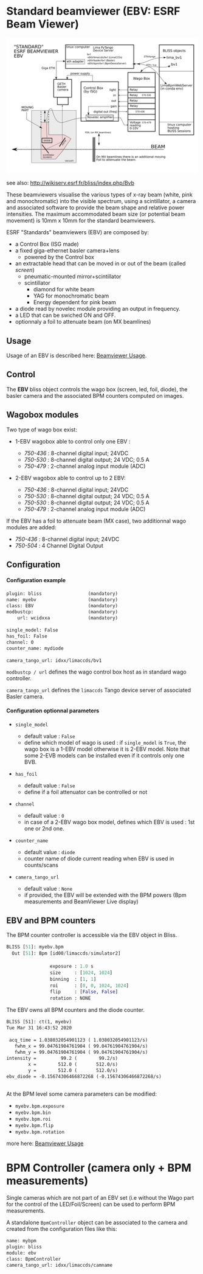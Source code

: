 # Standard beamviewer (EBV: ESRF Beam Viewer)

![Screenshot](img/ebv.svg)

see also: http://wikiserv.esrf.fr/bliss/index.php/Bvb

These beamviewers visualise the various types of x-ray beam (white, pink and
monochromatic) into the visible spectrum, using a scintillator, a camera and
associated software to provide the beam shape and relative power
intensities. The maximum accommodated beam size (or potential beam movement) is
10mm x 10mm for the standard beamviewers.

ESRF "Standards" beamviewers (EBV) are composed by:

* a Control Box (ISG made)
* a fixed giga-ethernet basler camera+lens
    * powered by the Control box
* an extractable head that can be moved in or out of the beam (called *screen*)
    * pneumatic-mounted mirror+scintillator
    * scintillator
        * diamond for white beam
        * YAG for monochromatic beam
        * Energy dependent for pink beam
* a diode read by novelec module providing an output in frequency.
* a LED that can be swiched ON and OFF.
* optionnaly a foil to attenuate beam (on MX beamlines)

## Usage
Usage of an EBV is described here: [Beamviewer Usage](using_beamviewer.md).


## Control

The **EBV** bliss object controls the wago box (screen, led, foil, diode), the basler camera and the associated BPM counters computed on images. 

## Wagobox modules

Two type of wago box exist:

* 1-EBV wagobox able to control only one EBV :
    - *750-436* : 8-channel digital input; 24VDC
    - *750-530* : 8-channel digital output; 24 VDC; 0.5 A
    - *750-479* : 2-channel analog input module (ADC)

* 2-EBV wagobox able to control up to 2 EBV:
    - *750-436* : 8-channel digital input; 24VDC
    - *750-530* : 8-channel digital output; 24 VDC; 0.5 A
    - *750-530* : 8-channel digital output; 24 VDC; 0.5 A
    - *750-479* : 2-channel analog input module (ADC)

If the EBV has a foil to attenuate beam (MX case), two additionnal wago modules
are added:

- *750-436* : 8-channel digital input; 24VDC
- *750-504* : 4 Channel Digital Output


## Configuration

#### Configuration example
```
plugin: bliss                 (mandatory)
name: myebv                   (mandatory)
class: EBV                    (mandatory)
modbustcp:                    (mandatory)
    url: wcidxxa              (mandatory)

single_model: False
has_foil: False
channel: 0
counter_name: mydiode      

camera_tango_url: idxx/limaccds/bv1

```

`modbustcp / url` defines the wago control box host as in standard wago
controller.

`camera_tango_url` defines the `limaccds` Tango device server of associated Basler camera.

#### Configuration optionnal parameters

* `single_model`
    - default value : `False`
    - define which model of wago is used : if `single_model` is `True`, the wago
      box is a 1-EBV model otherwise it is 2-EBV model. Note that some 2-EVB
      models can be installed even if it controls only one BVB.

* `has_foil`
    - default value : `False`
    - define if a foil attenuator can be controlled or not

* `channel`
    - default value : `0`
    - in case of a 2-EBV wago box model, defines which EBV is used : 1st one or
      2nd one.

* `counter_name`
    - default value : `diode`
    - counter name of diode current reading when EBV is used in counts/scans

* `camera_tango_url`
    - default value : `None`
    - if provided, the EBV will be extended with the BPM powers (Bpm measurements and BeamViewer Live display)


## EBV and BPM counters

The BPM counter controller is accessible via the EBV object in Bliss.

```python
BLISS [51]: myebv.bpm 
  Out [51]: Bpm [id00/limaccds/simulator2]

                exposure : 1.0 s
                size     : [1024, 1024]
                binning  : [1, 1]
                roi      : [0, 0, 1024, 1024]
                flip     : [False, False]
                rotation : NONE

```

The EBV owns all BPM counters and the diode counter.
```
BLISS [51]: ct(1, myebv)                                                                                          
Tue Mar 31 16:43:52 2020

 acq_time = 1.038032054901123 ( 1.038032054901123/s)
   fwhm_x = 99.04761904761904 ( 99.04761904761904/s)
   fwhm_y = 99.04761904761904 ( 99.04761904761904/s)
intensity =         99.2 (        99.2/s)
        x =        512.0 (       512.0/s)
        y =        512.0 (       512.0/s)
ebv_diode = -0.15674306466872268 (-0.15674306466872268/s)


```


At the BPM level some camera parameters can be modified:

* `myebv.bpm.exposure`
* `myebv.bpm.bin`    
* `myebv.bpm.roi`    
* `myebv.bpm.flip`   
* `myebv.bpm.rotation`

more here: [Beamviewer Usage](using_beamviewer.md)





# BPM Controller (camera only + BPM measurements)

Single cameras which are not part of an EBV set (i.e without the Wago part for the control of the LED/Foil/Screen) can be used to perform BPM measurements.  

A standalone `BpmController` object can be associated to the camera and created from the configuration files like this:

```
name: mybpm
plugin: bliss
module: ebv
class: BpmController
camera_tango_url: idxx/limaccds/camname
```